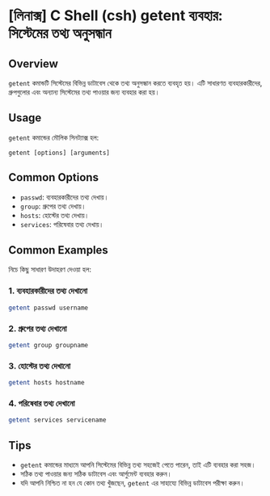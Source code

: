 # [লিনাক্স] C Shell (csh) getent ব্যবহার: সিস্টেমের তথ্য অনুসন্ধান

## Overview
`getent` কমান্ডটি সিস্টেমের বিভিন্ন ডাটাবেস থেকে তথ্য অনুসন্ধান করতে ব্যবহৃত হয়। এটি সাধারণত ব্যবহারকারীদের, গ্রুপগুলোর এবং অন্যান্য সিস্টেমের তথ্য পাওয়ার জন্য ব্যবহার করা হয়।

## Usage
`getent` কমান্ডের মৌলিক সিনট্যাক্স হল:

```
getent [options] [arguments]
```

## Common Options
- `passwd`: ব্যবহারকারীদের তথ্য দেখায়।
- `group`: গ্রুপের তথ্য দেখায়।
- `hosts`: হোস্টের তথ্য দেখায়।
- `services`: পরিষেবার তথ্য দেখায়।

## Common Examples
নিচে কিছু সাধারণ উদাহরণ দেওয়া হল:

### 1. ব্যবহারকারীদের তথ্য দেখানো
```bash
getent passwd username
```

### 2. গ্রুপের তথ্য দেখানো
```bash
getent group groupname
```

### 3. হোস্টের তথ্য দেখানো
```bash
getent hosts hostname
```

### 4. পরিষেবার তথ্য দেখানো
```bash
getent services servicename
```

## Tips
- `getent` কমান্ডের মাধ্যমে আপনি সিস্টেমের বিভিন্ন তথ্য সহজেই পেতে পারেন, তাই এটি ব্যবহার করা সহজ।
- সঠিক তথ্য পাওয়ার জন্য সঠিক ডাটাবেস এবং আর্গুমেন্ট ব্যবহার করুন।
- যদি আপনি নিশ্চিত না হন যে কোন তথ্য খুঁজছেন, `getent` এর সাহায্যে বিভিন্ন ডাটাবেস পরীক্ষা করুন।